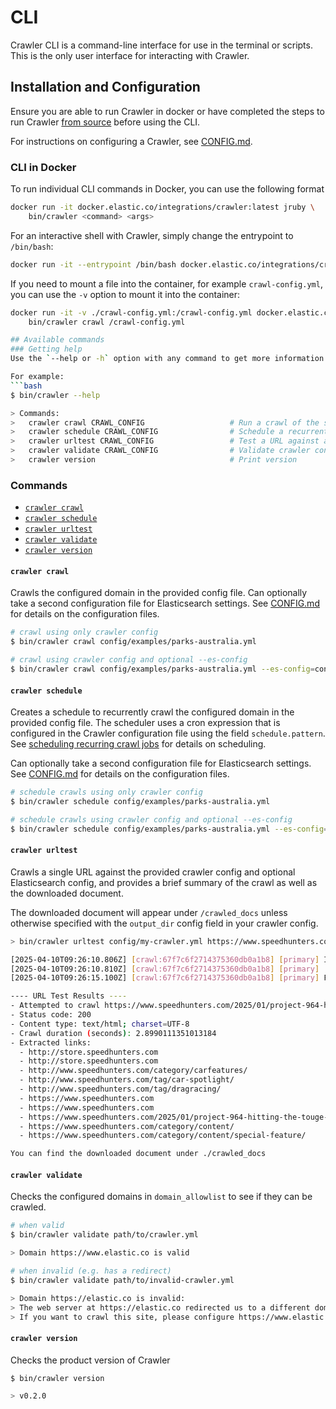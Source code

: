 # CLI

Crawler CLI is a command-line interface for use in the terminal or scripts.
This is the only user interface for interacting with Crawler.

## Installation and Configuration

Ensure you are able to run Crawler in docker or have completed the steps to run Crawler [from source](./DEVELOPER_GUIDE.md) before using the CLI.

For instructions on configuring a Crawler, see [CONFIG.md](./CONFIG.md).

### CLI in Docker

To run individual CLI commands in Docker, you can use the following format

```bash
docker run -it docker.elastic.co/integrations/crawler:latest jruby \
    bin/crawler <command> <args>
```

For an interactive shell with Crawler, simply change the entrypoint to `/bin/bash`:

```bash
docker run -it --entrypoint /bin/bash docker.elastic.co/integrations/crawler:latest
```

If you need to mount a file into the container, for example `crawl-config.yml`, you can use the `-v` option to mount it into the container:

```bash
docker run -it -v ./crawl-config.yml:/crawl-config.yml docker.elastic.co/integrations/crawler:latest jruby \
    bin/crawler crawl /crawl-config.yml

## Available commands
### Getting help
Use the `--help or -h` option with any command to get more information.

For example:
```bash
$ bin/crawler --help

> Commands:
>   crawler crawl CRAWL_CONFIG                   # Run a crawl of the site
>   crawler schedule CRAWL_CONFIG                # Schedule a recurrent crawl of the site
>   crawler urltest CRAWL_CONFIG                 # Test a URL against a configuration
>   crawler validate CRAWL_CONFIG                # Validate crawler configuration
>   crawler version                              # Print version
```

### Commands

- [`crawler crawl`](#crawler-crawl)
- [`crawler schedule`](#crawler-schedule)
- [`crawler urltest`](#crawler-urltest)
- [`crawler validate`](#crawler-validate)
- [`crawler version`](#crawler-version)

#### `crawler crawl`

Crawls the configured domain in the provided config file.
Can optionally take a second configuration file for Elasticsearch settings.
See [CONFIG.md](./CONFIG.md) for details on the configuration files.

```bash
# crawl using only crawler config
$ bin/crawler crawl config/examples/parks-australia.yml
```

```bash
# crawl using crawler config and optional --es-config
$ bin/crawler crawl config/examples/parks-australia.yml --es-config=config/es.yml
```

#### `crawler schedule`

Creates a schedule to recurrently crawl the configured domain in the provided config file.
The scheduler uses a cron expression that is configured in the Crawler configuration file using the field `schedule.pattern`.
See [scheduling recurring crawl jobs](../README.md#scheduling-recurring-crawl-jobs) for details on scheduling.

Can optionally take a second configuration file for Elasticsearch settings.
See [CONFIG.md](./CONFIG.md) for details on the configuration files.

```bash
# schedule crawls using only crawler config
$ bin/crawler schedule config/examples/parks-australia.yml
```

```bash
# schedule crawls using crawler config and optional --es-config
$ bin/crawler schedule config/examples/parks-australia.yml --es-config=config/es.yml
```

#### `crawler urltest`

Crawls a single URL against the provided crawler config and optional Elasticsearch config, and provides a brief summary
of the crawl as well as the downloaded document.

The downloaded document will appear under `/crawled_docs` unless otherwise specified with the `output_dir` config
field in your crawler config.

```bash
> bin/crawler urltest config/my-crawler.yml https://www.speedhunters.com/2025/01/project-964-hitting-the-touge-for-the-first-time-in-rwb-form/

[2025-04-10T09:26:10.806Z] [crawl:67f7c6f2714375360db0a1b8] [primary] Initialized an in-memory URL queue for up to 10000 URLs
[2025-04-10T09:26:10.810Z] [crawl:67f7c6f2714375360db0a1b8] [primary] ... // logs truncated for brevity
[2025-04-10T09:26:15.100Z] [crawl:67f7c6f2714375360db0a1b8] [primary] Finished a crawl. Result: failure; Successfully finished the primary crawl with an empty crawl queue |

---- URL Test Results ----
- Attempted to crawl https://www.speedhunters.com/2025/01/project-964-hitting-the-touge-for-the-first-time-in-rwb-form/
- Status code: 200
- Content type: text/html; charset=UTF-8
- Crawl duration (seconds): 2.8990111351013184
- Extracted links:
  - http://store.speedhunters.com
  - http://store.speedhunters.com
  - http://www.speedhunters.com/category/carfeatures/
  - http://www.speedhunters.com/tag/car-spotlight/
  - http://www.speedhunters.com/tag/dragracing/
  - https://www.speedhunters.com
  - https://www.speedhunters.com
  - https://www.speedhunters.com/2025/01/project-964-hitting-the-touge-for-the-first-time-in-rwb-form/#content
  - https://www.speedhunters.com/category/content/
  - https://www.speedhunters.com/category/content/special-feature/

You can find the downloaded document under ./crawled_docs
```

#### `crawler validate`

Checks the configured domains in `domain_allowlist` to see if they can be crawled.

```bash
# when valid
$ bin/crawler validate path/to/crawler.yml

> Domain https://www.elastic.co is valid
```

```bash
# when invalid (e.g. has a redirect)
$ bin/crawler validate path/to/invalid-crawler.yml

> Domain https://elastic.co is invalid:
> The web server at https://elastic.co redirected us to a different domain URL (https://www.elastic.co/).
> If you want to crawl this site, please configure https://www.elastic.co as one of the domains.
```

#### `crawler version`

Checks the product version of Crawler

```bash
$ bin/crawler version

> v0.2.0
```
